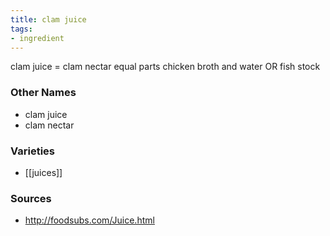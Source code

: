 ```yaml
---
title: clam juice
tags:
- ingredient
---
```

clam juice = clam nectar equal parts chicken broth and water OR fish stock

### Other Names

* clam juice
* clam nectar

### Varieties

* [[juices]]

### Sources
* http://foodsubs.com/Juice.html
